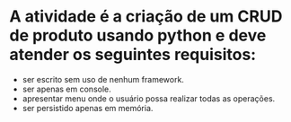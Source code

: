 # A atividade é a criação de um CRUD de produto usando python e deve atender os seguintes requisitos:
- ser escrito sem uso de nenhum framework.
- ser apenas em console.
- apresentar menu onde o usuário possa realizar todas as operações.
- ser persistido apenas em memória.
